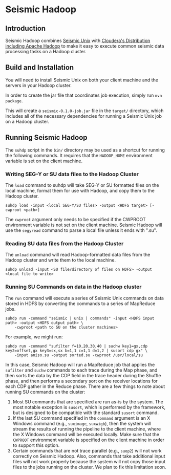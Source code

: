 # Seismic Hadoop

## Introduction

Seismic Hadoop combines [Seismic Unix](http://www.cwp.mines.edu/cwpcodes/) with [Cloudera's Distribution including Apache Hadoop](http://www.cloudera.com/hadoop/)
to make it easy to execute common seismic data processing tasks on a Hadoop cluster.

## Build and Installation

You will need to install Seismic Unix on both your client machine and the servers in your Hadoop cluster.

In order to create the jar file that coordinates job execution, simply run `mvn package`.

This will create a `seismic-0.1.0-job.jar` file in the `target/` directory, which includes all of the necessary
dependencies for running a Seismic Unix job on a Hadoop cluster.

## Running Seismic Hadoop

The `suhdp` script in the `bin/` directory may be used as a shortcut for running the following commands. It requires that
the `HADOOP_HOME` environment variable is set on the client machine.

### Writing SEG-Y or SU data files to the Hadoop Cluster

The `load` command to suhdp will take SEG-Y or SU formatted files on the local machine, format them for use with Hadoop,
and copy them to the Hadoop cluster.

	suhdp load -input <local SEG-Y/SU files> -output <HDFS target> [-cwproot <path>]

The `cwproot` argument only needs to be specified if the CWPROOT environment variable is not set on the client machine.
Seismic Hadoop will use the `segyread` command to parse a local file unless it ends with ".su".

### Reading SU data files from the Hadoop Cluster

The `unload` command will read Hadoop-formatted data files from the Hadoop cluster and write them to the local machine.

	suhdp unload -input <SU file/directory of files on HDFS> -output <local file to write>

### Running SU Commands on data in the Hadoop cluster

The `run` command will execute a series of Seismic Unix commands on data stored in HDFS by converting the commands
to a series of MapReduce jobs.

	suhdp run -command "seismic | unix | commands" -input <HDFS input path> -output <HDFS output path> \
	    -cwproot <path to SU on the cluster machines>

For example, we might run:

	suhdp run -command "sufilter f=10,20,30,40 | suchw key1=gx,cdp key2=offset,gx key3=sx,sx b=1,1 c=1,1 d=1,2 | susort cdp gx" \
	    -input aniso.su -output sorted.su -cwproot /usr/local/su

In this case, Seismic Hadoop will run a MapReduce job that applies the `sufilter` and `suchw` commands to each trace during the Map
phase, and then sorts the data by the CDP field in the trace header during the Shuffle phase, and then performs a secondary sort
on the receiver locations for each CDP gather in the Reduce phase. There are a few things to note about running SU commands on the
cluster:

1. Most SU commands that are specified are run as-is by the system. The most notable exception is `susort`, which is performed by the
framework, but is designed to be compatible with the standard `susort` command.
2. If the last SU command specified in the `command` argument is an X Windows command (e.g., `suximage`, `suxwigb`), then the system
will stream the results of running the pipeline to the client machine, where the X Windows command will be executed locally. Make sure
that the `CWPROOT` environment variable is specified on the client machine in order to support this option.
3. Certain commands that are not trace parallel (e.g., `suop2`) will not work correctly on Seismic Hadoop. Also, commands that take
additional input files will not work properly because the system will not copy those input files to the jobs running on the cluster.
We plan to fix this limitation soon.

